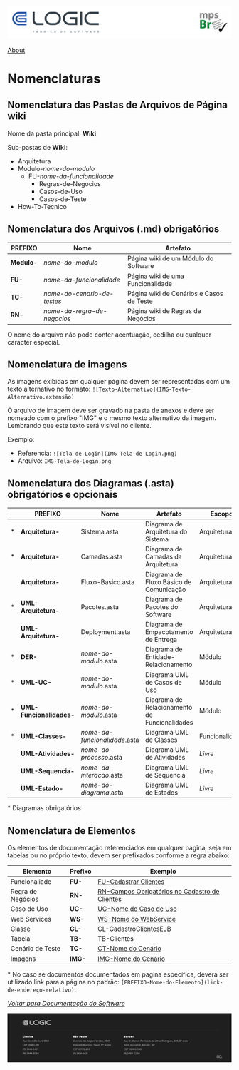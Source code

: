 ![Cabecalho](../../ReadMe-Anexos/Cabecalho.png)

[About](../About.md)

# Nomenclaturas

## Nomenclatura das Pastas de Arquivos de Página wiki

Nome da pasta principal: **Wiki**

Sub-pastas de **Wiki**:

* Arquitetura
* Modulo-_nome-do-modulo_
  - FU-_nome-da-funcionalidade_
    - Regras-de-Negocios
    - Casos-de-Uso
    - Casos-de-Teste
* How-To-Tecnico

## Nomenclatura dos Arquivos (.md) obrigatórios

| PREFIXO     | Nome                        | Artefato                                 |
|-------------|-----------------------------|------------------------------------------|
| **Modulo-** | _nome-do-modulo_            | Página wiki de um Módulo do Software     |
| **FU-**     | _nome-da-funcionalidade_    | Página wiki de uma Funcionalidade        |
| **TC-**     | _nome-do-cenario-de-testes_ | Página wiki de Cenários e Casos de Teste |
| **RN-**     | _nome-da-regra-de-negocios_ | Página wiki de Regras de Negócios        |

O nome do arquivo não pode conter acentuação, cedilha ou qualquer caracter especial.

## Nomenclatura de imagens

As imagens exibidas em qualquer página devem ser representadas com um texto alternativo no formato: `![Texto-Alternativo](IMG-Texto-Alternativo.extensão)`

O arquivo de imagem deve ser gravado na pasta de anexos e deve ser nomeado com o prefixo "IMG" e o mesmo texto alternativo da imagem. Lembrando que este texto será visível no cliente.

Exemplo:
- Referencia: `![Tela-de-Login](IMG-Tela-de-Login.png)`
- Arquivo: `IMG-Tela-de-Login.png`

## Nomenclatura dos Diagramas (.asta)  obrigatórios e opcionais


|   | PREFIXO                  | Nome                          | Artefato                                      | Escopo         |
|---|--------------------------|-------------------------------|-----------------------------------------------|----------------|
| * | **Arquitetura-**         | Sistema.asta                  | Diagrama de Arquitetura do Sistema            | Arquitetura    |
| * | **Arquitetura-**         | Camadas.asta                  | Diagrama de Camadas da Arquitetura            | Arquitetura    |
|   | **Arquitetura-**         | Fluxo-Basico.asta             | Diagrama de Fluxo Básico de Comunicação       | Arquitetura    |
| * | **UML-Arquitetura-**     | Pacotes.asta                  | Diagrama de Pacotes do Software               | Arquitetura    |
|   | **UML-Arquitetura-**     | Deployment.asta               | Diagrama de Empacotamento de Entrega          | Arquitetura    |
| * | **DER-**                 | _nome-do-modulo_.asta         | Diagrama de Entidade-Relacionamento           | Módulo         |
| * | **UML-UC-**              | _nome-do-modulo_.asta         | Diagrama UML de Casos de Uso                  | Módulo         |
| * | **UML-Funcionalidades-** | _nome-do-modulo_.asta         | Diagrama de Relacionamento de Funcionalidades | Módulo         |
| * | **UML-Classes-**         | _nome-da-funcionalidade_.asta | Diagrama UML de Classes                       | Funcionalidade |
|   | **UML-Atividades-**      | _nome-do-processo_.asta       | Diagrama UML de Atividades                    | _Livre_        |
|   | **UML-Sequencia-**       | _nome-da-interacao_.asta      | Diagrama UML de Sequencia                     | _Livre_        |
|   | **UML-Estado-**          | _nome-do-diagrama_.asta       | Diagrama UML de Estados                       | _Livre_        |


\* Diagramas obrigatórios

## Nomenclatura de Elementos

Os elementos de documentação referenciados em qualquer página, seja em tabelas ou no próprio texto, devem ser prefixados conforme a regra abaixo:

| Elemento          | Prefixo | Exemplo                                                                                                                                                    |
|-------------------|---------|------------------------------------------------------------------------------------------------------------------------------------------------------------|
| Funcionaliade     | **FU-** | [FU-Cadastrar Clientes](../../Modulo-Nome-do-Modulo/FU-Nome-da-Funcionalidade/FU-Nome-da-Funcionalidade.md)                                                |
| Regra de Negócios | **RN-** | [RN-Campos Obrigatórios no Cadastro de Clientes](../../Modulo-Nome-do-Modulo/FU-Nome-da-Funcionalidade/Regras-de-Negocios/RN-Nome-da-Regra-de-Negocios.md) |
| Caso de Uso       | **UC-** | [UC-Nome do Caso de Uso](../../Modulo-Nome-do-Modulo/FU-Nome-da-Funcionalidade/Casos-de-Uso/UC-Nome-do-Caso-de-Uso.md)                                     |
| Web Services      | **WS-** | [WS-Nome do WebService](../../Modulo-Nome-do-Modulo/FU-Nome-da-Funcionalidade/Web-Services/WS-Nome-do-WebService.md)                                       |
| Classe            | **CL-** | CL-CadastroClientesEJB                                                                                                                                     |
| Tabela            | **TB-** | TB-Clientes                                                                                                                                                |
| Cenário de Teste  | **TC-** | [CT-Nome do Cenário](../../Modulo-Nome-do-Modulo/FU-Nome-da-Funcionalidade/Cenarios-de-Teste/TC-Nome-do-Cenario-de-Testes.md)                              |
| Imagens  | **IMG-** | [IMG-Nome do Cenário](../../Modulo-Nome-do-Modulo/FU-Nome-da-Funcionalidade/Cenarios-de-Teste/TC-Nome-do-Cenario-de-Testes.md)                              |


\* No caso se documentos documentados em pagina específica, deverá ser utilizado link para a página no padrão: `[PREFIXO-Nome-do-Elemento](link-de-endereço-relativo)`.


_[Voltar para Documentação do Software](../../ReadMe.md)_


![Rodape](../../ReadMe-Anexos/Rodape.png)
